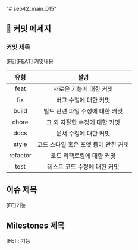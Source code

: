 "# seb42_main_015" 
<br/>

## 📝 커밋 메세지

### 커밋 제목
[FE][FEAT] 커밋내용 

|   유형    |                 설명                 |
| :------: | :----------------------------------: |
|   feat   |       새로운 기능에 대한 커밋        |
|   fix    |        버그 수정에 대한 커밋         |
|  build   |   빌드 관련 파일 수정에 대한 커밋    |
|  chore   |    그 외 자잘한 수정에 대한 커밋     |
|   docs   |        문서 수정에 대한 커밋         |
|  style   | 코드 스타일 혹은 포맷 등에 관한 커밋 |
| refactor |      코드 리팩토링에 대한 커밋       |
|   test   |     테스트 코드 수정에 대한 커밋     |


## 이슈 제목
[FE]기능

## Milestones 제목
[FE] : 기능
